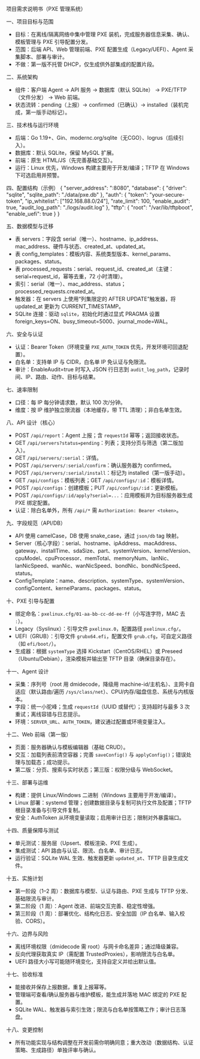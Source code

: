 项目需求说明书（PXE 管理系统）

一、项目目标与范围
- 目标：在离线/隔离网络中集中管理 PXE 装机，完成服务器信息采集、确认、模板管理与 PXE 引导配置分发。
- 范围：后端 API、Web 管理前端、PXE 配置生成（Legacy/UEFI）、Agent 采集脚本、部署与审计。
- 不做：第一版不托管 DHCP，仅生成供外部集成的配置片段。

二、系统架构
- 组件：客户端 Agent → API 服务 → 数据库（默认 SQLite） → PXE/TFTP（文件分发） → Web 前端。
- 状态流转：pending（上报）→ confirmed（已确认）→ installed（装机完成，第一版手动标记）。

三、技术栈与运行环境
- 后端：Go 1.19+、Gin、modernc.org/sqlite（无CGO）、logrus（后续引入）。
- 数据库：默认 SQLite，保留 MySQL 扩展。
- 前端：原生 HTML/JS（先完善基础交互）。
- 运行：Linux 优先，Windows 构建主要用于开发/编译；TFTP 在 Windows 下可选启用并预警。

四、配置结构（示例）
{
  "server_address": ":8080",
  "database": {
    "driver": "sqlite",
    "sqlite_path": "./data/pxe.db"
  },
  "auth": {
    "token": "your-secure-token",
    "ip_whitelist": ["192.168.88.0/24"],
    "rate_limit": 100,
    "enable_audit": true,
    "audit_log_path": "./logs/audit.log"
  },
  "tftp": {
    "root": "/var/lib/tftpboot",
    "enable_uefi": true
  }
}

五、数据模型与迁移
- 表 servers：字段含 serial（唯一）、hostname、ip_address、mac_address、硬件与状态、created_at、updated_at。
- 表 config_templates：模板内容、系统类型版本、kernel_params、packages、status。
- 表 processed_requests：serial、request_id、created_at（主键：serial+request_id，幂等去重，72 小时清理）。
- 索引：serial（唯一）、mac_address、status；processed_requests.created_at。
- 触发器：在 servers 上使用“列集限定的 AFTER UPDATE”触发器，将 updated_at 更新为 CURRENT_TIMESTAMP。
- SQLite 连接：驱动 `sqlite`，初始化时通过显式 PRAGMA 设置 foreign_keys=ON、busy_timeout=5000、journal_mode=WAL。

六、安全与认证
- 认证：Bearer Token（环境变量 `PXE_AUTH_TOKEN` 优先，开发环境可回退配置）。
- 白名单：支持单 IP 与 CIDR，白名单 IP 免认证与免限流。
- 审计：EnableAudit=true 时写入 JSON 行日志到 `audit_log_path`，记录时间、IP、路由、动作、目标与结果。

七、速率限制
- 口径：每 IP 每分钟请求数，默认 100 次/分钟。
- 维度：按 IP 维护独立限流器（本地缓存，带 TTL 清理）；非白名单生效。

八、API 设计（核心）
- POST `/api/report`：Agent 上报；含 `requestId` 幂等；返回接收状态。
- GET `/api/servers?status=pending`：列表；支持分页与筛选（第二版加入）。
- GET `/api/servers/:serial`：详情。
- POST `/api/servers/:serial/confirm`：确认服务器为 confirmed。
- POST `/api/servers/:serial/install`：标记为 installed（第一版手动）。
- GET `/api/configs`：模板列表；GET `/api/configs/:id`：模板详情。
- POST `/api/configs`：创建模板；PUT `/api/configs/:id`：更新模板。
- POST `/api/configs/:id/apply?serial=...`：应用模板并为目标服务器生成 PXE 绑定配置。
- 认证：除白名单外，所有 `/api/*` 需 `Authorization: Bearer <token>`。

九、字段规范（API/DB）
- API 使用 camelCase，DB 使用 snake_case，通过 `json/db` tag 映射。
- Server（核心字段）：serial、hostname、ipAddress、macAddress、gateway、installTime、sdaSize、part、systemVersion、kernelVersion、cpuModel、cpuProcessor、memTotal、memoryNum、lanNic、lanNicSpeed、wanNic、wanNicSpeed、bondNic、bondNicSpeed、status。
- ConfigTemplate：name、description、systemType、systemVersion、configContent、kernelParams、packages、status。

十、PXE 引导与配置
- 绑定命名：`pxelinux.cfg/01-aa-bb-cc-dd-ee-ff`（小写连字符，MAC 去 `:`）。
- Legacy（Syslinux）：引导文件 `pxelinux.0`，配置路径 `pxelinux.cfg/`。
- UEFI（GRUB）：引导文件 `grubx64.efi`，配置文件 `grub.cfg`，可自定义路径（如 `efi/boot/`）。
- 生成器：根据 `systemType` 选择 Kickstart（CentOS/RHEL）或 Preseed（Ubuntu/Debian），渲染模板并输出至 TFTP 目录（确保目录存在）。

十一、Agent 设计
- 采集：序列号（root 用 dmidecode，降级用 machine-id/主机名）、主网卡自适应（默认路由/遍历 `/sys/class/net`）、CPU/内存/磁盘信息、系统与内核版本。
- 字段：统一小驼峰；生成 `requestId`（UUID 或替代）；支持超时与最多 3 次重试；离线容错与日志提示。
- 环境：`SERVER_URL`、`AUTH_TOKEN`，建议通过配置或环境变量注入。

十二、Web 前端（第一版）
- 页面：服务器确认与模板编辑器（基础 CRUD）。
- 交互：加载列表前清空容器；完善 `saveConfig()` 与 `applyConfig()`；错误处理与加载态；成功提示。
- 第二版：分页、搜索与实时状态；第三版：权限分级与 WebSocket。

十三、部署与运维
- 构建：提供 Linux/Windows 二进制（Windows 主要用于开发/编译）。
- Linux 部署：systemd 管理；创建数据目录与复制可执行文件及配置；TFTP 根目录准备与引导文件复制。
- 安全：AuthToken 从环境变量读取；启用审计日志；限制对外暴露端口。

十四、质量保障与测试
- 单元测试：服务层（Upsert、模板渲染、PXE 生成）。
- 集成测试：API 路由与认证、限流、白名单、审计日志。
- 运行验证：SQLite WAL 生效、触发器更新 `updated_at`、TFTP 目录生成文件。

十五、实施计划
- 第一阶段（1–2 周）：数据库与模型、认证与路由、PXE 生成与 TFTP 分发、基础限流与审计。
- 第二阶段（1 周）：Agent 改进、前端交互完善、稳定性增强。
- 第三阶段（1 周）：部署优化、结构化日志、安全加固（IP 白名单、输入校验、CORS）。

十六、边界与风险
- 离线环境权限（dmidecode 需 root）与网卡命名差异；通过降级兼容。
- 反向代理获取真实 IP（需配置 TrustedProxies），影响限流与白名单。
- UEFI 路径大小写可能随环境变化，支持自定义并给出默认值。

十七、验收标准
- 能接收并保存上报数据，重复上报幂等。
- 管理端可查看/确认服务器与维护模板，能生成并落地 MAC 绑定的 PXE 配置。
- SQLite WAL、触发器与索引生效；限流与白名单按策略工作；审计日志落盘。

十八、变更控制
- 所有功能实现与结构调整在开发前需你明确同意；重大改动（数据结构、认证策略、生成路径）单独评审与确认。